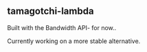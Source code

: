## tamagotchi-lambda

Built with the Bandwidth API- for now..

Currently working on a more stable alternative.
